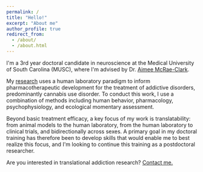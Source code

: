 ```yaml
---
permalink: /
title: "Hello!"
excerpt: "About me"
author_profile: true
redirect_from: 
  - /about/
  - /about.html
---
```


I'm a 3rd year doctoral candidate in neuroscience at the Medical University of South Carolina (MUSC), where I'm advised by Dr. <a href="https://scholar.google.com/citations?user=lazcLG0AAAAJ&hl=en">Aimee McRae-Clark</a>.

My <a href="https://marterin.github.io/research">research</a> uses a human laboratory paradigm to inform pharmacotherapeutic development for the treatment of addictive disorders, predominantly cannabis use disorder. To conduct this work, I use a combination of methods including human behavior, pharmacology, psychophysiology, and ecological momentary assessment.

Beyond basic treatment efficacy, a key focus of my work is translatability: from animal models to the human laboratory, from the human laboratory to clinical trials, and bidirectionally across sexes. A primary goal in my doctoral training has therefore been to develop skills that would enable me to best realize this focus, and I'm looking to continue this training as a postdoctoral researcher.

Are you interested in translational addiction research? <a href="mailto:marterin@musc.edu">Contact me.</a>